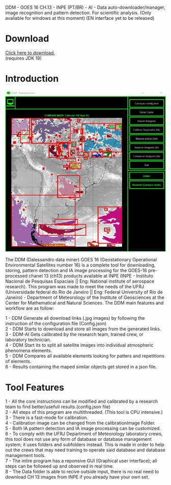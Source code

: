 DDM - GOES 16 CH.13 - INPE (PT/BR) - AI - Data auto-downloader/manager, image recognition and pattern detection. For scientific analysis.
(Only avaliable for windows at this moment)
(EN interface yet to be released)

# **Download**

[Click here to download.](https://github.com/Igordalessandro/DDM-AI-GOES16CH13/releases/download/Release/DDM.zip)  
(requires JDK 19)

# **Introduction**

![main](./imagens/main.jpg)  

 The DDM (Dalessandro data miner) GOES 16 (Geostationary Operational Environmental Satellites number 16) is a complete tool for downloading, storing, pattern detection and IA image processing for the GOES-16 pre-processed chanel 13 (ch13) products available at INPE (INPE - Instituto Nacional de Pesquisas Espaciais || Eng: National institute of aerospace research). This program was made to meet the needs of the UFRJ (Universidade federal do Rio de Janeiro || Eng: Federal University of Rio de Janeiro) - Department of Meteorology of the Institute of Geosciences at the Center for Mathematical and Natural Sciences. The DDM main features and workflow are as follow:

1 - DDM Generate all download links (.jpg images) by following the instruction of the configuration file (Config.json)  
2 - DDM Starts to download and store all images from the generated links.  
3 - DDM-AI Gets calibrated by the research team, trained crew, or laboratory technician.  
4 - DDM Start its to split all satellite images into individual atmospheric phenomena elements.  
5 - DDM Compares all available elements looking for patters and repetitions of elements.  
6 - Results containing the maped similar objects get stored in a json file.  

# **Tool Features**

1 - All the core instructions can be modified and calibrated by a research team to find better/usefull results.(config.json file)  
2 - All steps of this program are multithreaded. (This tool is CPU intensive.)  
3 - There is a fast-mode for calibration.  
4 - Calibration image can be changed from the calibrationImage Folder.  
5 - Both IA pattern detection and IA image processing can be customized.  
6 - To comply with the UFRJ Department of Meteorology laboratory crews, this tool does not use any form of database or database management system; it uses folders and subfolders instead. This is made in order to help out the crews that may need training to operate said database and database management tools.  
7 - The intire program has a reponsive GUI (Graphical user interface); all steps can be followed up and observed in real time.  
8 - The Data folder is able to recive outside input, there is no real need to download CH 13 images from INPE if you already have your own set.  

